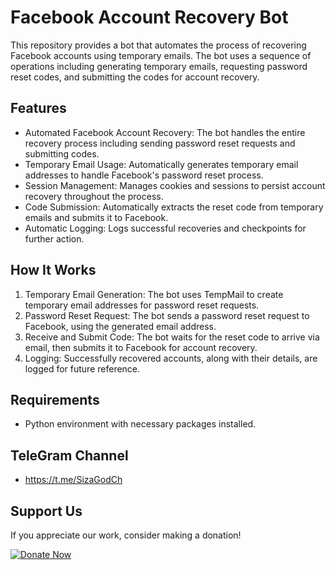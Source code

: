 # Facebook Account Recovery Bot

This repository provides a bot that automates the process of recovering Facebook accounts using temporary emails. The bot uses a sequence of operations including generating temporary emails, requesting password reset codes, and submitting the codes for account recovery.

## Features

- Automated Facebook Account Recovery: The bot handles the entire recovery process including sending password reset requests and submitting codes.
- Temporary Email Usage: Automatically generates temporary email addresses to handle Facebook's password reset process.
- Session Management: Manages cookies and sessions to persist account recovery throughout the process.
- Code Submission: Automatically extracts the reset code from temporary emails and submits it to Facebook.
- Automatic Logging: Logs successful recoveries and checkpoints for further action.

## How It Works

1. Temporary Email Generation: The bot uses TempMail to create temporary email addresses for password reset requests.
2. Password Reset Request: The bot sends a password reset request to Facebook, using the generated email address.
3. Receive and Submit Code: The bot waits for the reset code to arrive via email, then submits it to Facebook for account recovery.
4. Logging: Successfully recovered accounts, along with their details, are logged for future reference.

## Requirements

- Python environment with necessary packages installed.

## TeleGram Channel

- https://t.me/SizaGodCh
## Support Us

If you appreciate our work, consider making a donation!

[![Donate Now](https://img.shields.io/badge/Donate%20Now-Green?style=for-the-badge&logo=appveyor)](https://oxapay.com/donate/50821180)
